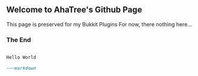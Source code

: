 ## Welcome to AhaTree's Github Page
This page is preserved for my Bukkit Plugins
For now, there nothing here...

### The End
~~~ markdown

Hello World

~~~markdown
